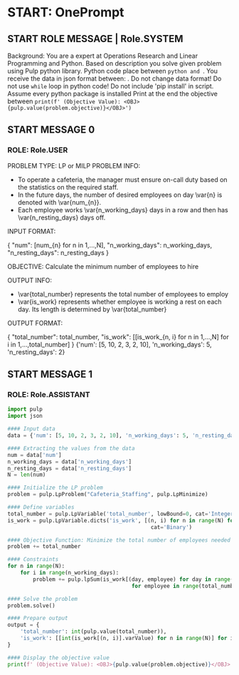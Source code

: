# START: OnePrompt 
## START ROLE MESSAGE | Role.SYSTEM 
Background: You are a expert at Operations Research and Linear Programming and Python. Based on description you solve given problem using Pulp python library. Python code place between ```python and ```. You receive the data in json format between: <DATA></DATA>. Do not change data format! Do not use `while` loop in python code! Do not include 'pip install' in script. Assume every python package is installed Print at the end the objective between <OBJ></OBJ> `print(f' (Objective Value): <OBJ>{pulp.value(problem.objective)}</OBJ>')`  
## START MESSAGE 0 
### ROLE: Role.USER
<DESCRIPTION>
PROBLEM TYPE: LP or MILP
PROBLEM INFO:

- To operate a cafeteria, the manager must ensure on-call duty based on the statistics on the required staff. 
- In the future days, the number of desired employees on day \var{n} is denoted with \var{num_{n}}.
- Each employee works \var{n_working_days} days in a row and then has \var{n_resting_days} days off.

INPUT FORMAT:

{
	"num": [num_{n} for n in 1,...,N],
	"n_working_days": n_working_days,
	"n_resting_days": n_resting_days
}


OBJECTIVE: Calculate the minimum number of employees to hire

OUTPUT INFO:

- \var{total_number} represents the total number of employees to employ
- \var{is_work} represents whether employee is working a rest on each day. Its length is determined by \var{total_number}

OUTPUT FORMAT:

{
	"total_number": total_number,
	"is_work": [[is_work_{n, i} for n in 1,...,N] for i in 1,...,total_number]
}
</DESCRIPTION>
<DATA>
{'num': [5, 10, 2, 3, 2, 10], 'n_working_days': 5, 'n_resting_days': 2}</DATA>


## START MESSAGE 1 
### ROLE: Role.ASSISTANT
```python
import pulp
import json

#### Input data
data = {'num': [5, 10, 2, 3, 2, 10], 'n_working_days': 5, 'n_resting_days': 2}

#### Extracting the values from the data
num = data['num']
n_working_days = data['n_working_days']
n_resting_days = data['n_resting_days']
N = len(num)

#### Initialize the LP problem
problem = pulp.LpProblem("Cafeteria_Staffing", pulp.LpMinimize)

#### Define variables
total_number = pulp.LpVariable('total_number', lowBound=0, cat='Integer')
is_work = pulp.LpVariable.dicts('is_work', [(n, i) for n in range(N) for i in range(total_number)], 
                                             cat='Binary')

#### Objective Function: Minimize the total number of employees needed
problem += total_number

#### Constraints
for n in range(N):
    for i in range(n_working_days):
        problem += pulp.lpSum(is_work[(day, employee) for day in range(max(0, n - n_working_days + 1), n + 1) 
                                       for employee in range(total_number) if (n - day < n_working_days)]) >= num[n]

#### Solve the problem
problem.solve()

#### Prepare output
output = {
    'total_number': int(pulp.value(total_number)),
    'is_work': [[int(is_work[(n, i)].varValue) for n in range(N)] for i in range(int(pulp.value(total_number)))]
}

#### Display the objective value
print(f' (Objective Value): <OBJ>{pulp.value(problem.objective)}</OBJ>')
```

